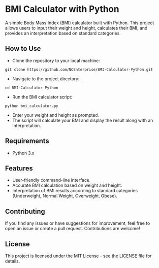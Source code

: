 # BMI Calculator with Python
A simple Body Mass Index (BMI) calculator built with Python. This project allows users to input their weight and height, calculates their BMI, and provides an interpretation based on standard categories.

## How to Use
- Clone the repository to your local machine:
```
git clone https://github.com/NCEnterprise/BMI-Calculator-Python.git
```

- Navigate to the project directory:
```
cd BMI-Calculator-Python
```

- Run the BMI calculator script:
```
python bmi_calculator.py
```

- Enter your weight and height as prompted.
- The script will calculate your BMI and display the result along with an interpretation.

## Requirements
- Python 3.x

## Features
- User-friendly command-line interface.
- Accurate BMI calculation based on weight and height.
- Interpretation of BMI results according to standard categories (Underweight, Normal Weight, Overweight, Obese).

## Contributing
If you find any issues or have suggestions for improvement, feel free to open an issue or create a pull request. Contributions are welcome!

## License
This project is licensed under the MIT License - see the LICENSE file for details.
